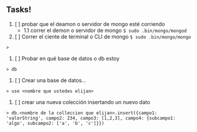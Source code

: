 ## Tasks!
1. [ ] probar que el deamon o servidor de mongo esté corriendo
    - 1.1 correr el demon o servidor de mongo
        `$ sudo .bin/mongo/mongod`
1. [ ] Correr el ciente de terminal o CLI de mongo
`$ sudo .bin/mongo/mongo`
```
> 
```
1. [ ] Probar en qué base de datos o db estoy
```
> db
```
1. [ ] Crear una base de datos... 
```
> use <nombre que ustedes elijan>
```
1. [ ] crear una nueva colección insertando un nuevo dato
```
> db.<nombre de la colleccion que elijan>.insert({campo1: 'valorString', campo2: 234, campo3: [1,2,3], campo4: {subcampo1: 'algo', subcampo2: ['a', 'b', 'c']}})
```

